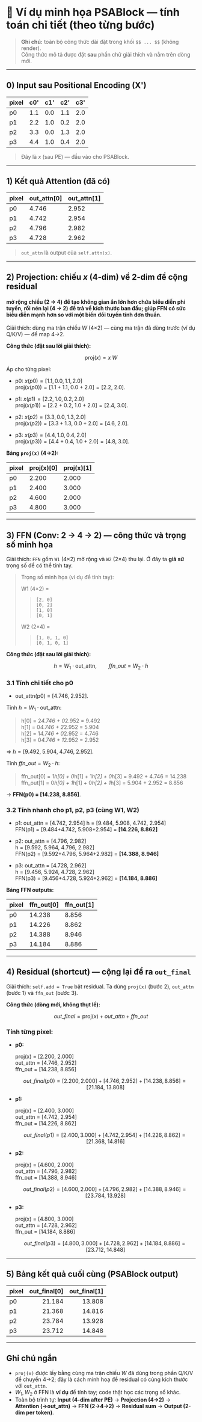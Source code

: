 # 🔹 Ví dụ minh họa PSABlock — tính toán chi tiết (theo từng bước)

> **Ghi chú:** toàn bộ công thức dài đặt trong khối `$$ ... $$` (không render).  
> Công thức mô tả được đặt **sau** phần chữ giải thích và nằm trên dòng mới.

---

## 0) Input sau Positional Encoding (X')

| pixel | c0' | c1' | c2' | c3' |
|-------|-----|-----|-----|-----|
| p0    | 1.1 | 0.0 | 1.1 | 2.0 |
| p1    | 2.2 | 1.0 | 0.2 | 2.0 |
| p2    | 3.3 | 0.0 | 1.3 | 2.0 |
| p3    | 4.4 | 1.0 | 0.4 | 2.0 |

> Đây là $x$ (sau PE) — đầu vào cho PSABlock.

---

## 1) Kết quả Attention (đã có)

| pixel | out_attn[0] | out_attn[1] |
| ----- | ----------- | ----------- |
| p0    | 4.746       | 2.952       |
| p1    | 4.742       | 2.954       |
| p2    | 4.796       | 2.982       |
| p3    | 4.728       | 2.962       |

> `out_attn` là output của `self.attn(x)`.

---

## 2) Projection: chiếu $x$ (4-dim) về 2-dim để cộng residual

#### mở rộng chiều (2 → 4) để tạo không gian ẩn lớn hơn chứa biểu diễn phi tuyến, rồi nén lại (4 → 2) để trả về kích thước ban đầu; giúp FFN có sức biểu diễn mạnh hơn so với một biến đổi tuyến tính đơn thuần.

Giải thích: dùng ma trận chiếu $W$ (4×2) — cùng ma trận đã dùng trước (ví dụ Q/K/V) — để map 4→2.

**Công thức (đặt sau lời giải thích):**

$$
\text{proj}(x) = x \; W
$$

Áp cho từng pixel:

- p0: $x(p0)=[1.1,0.0,1.1,2.0]$  
  $\text{proj}(x(p0))=[1.1+1.1,\;0.0+2.0]=[2.2,\;2.0]$.

- p1: $x(p1)=[2.2,1.0,0.2,2.0]$  
  $\text{proj}(x(p1))=[2.2+0.2,\;1.0+2.0]=[2.4,\;3.0]$.

- p2: $x(p2)=[3.3,0.0,1.3,2.0]$  
  $\text{proj}(x(p2))=[3.3+1.3,\;0.0+2.0]=[4.6,\;2.0]$.

- p3: $x(p3)=[4.4,1.0,0.4,2.0]$  
  $\text{proj}(x(p3))=[4.4+0.4,\;1.0+2.0]=[4.8,\;3.0]$.

**Bảng `proj(x)` (4→2):**

| pixel | proj(x)[0] | proj(x)[1] |
|-------|------------|------------|
| p0    | 2.200      | 2.000      |
| p1    | 2.400      | 3.000      |
| p2    | 4.600      | 2.000      |
| p3    | 4.800      | 3.000      |

---

## 3) FFN (Conv: 2 → 4 → 2) — công thức và trọng số minh họa

Giải thích: `FFN` gồm `W1` (4×2) mở rộng và `W2` (2×4) thu lại. Ở đây ta **giả sử** trọng số để có thể tính tay.

> Trọng số minh họa (ví dụ để tính tay):
> 
> W1 (4×2) =
> >     [2, 0]
> >     [0, 2]
> >     [1, 0]
> >     [0, 1]
> 
> W2 (2×4) =
> >     [1, 0, 1, 0]
> >     [0, 1, 0, 1]

**Công thức (đặt sau lời giải thích):**

$$
h = W_1 \cdot \text{out\_attn}, \qquad
ffn\_out = W_2 \cdot h
$$

### 3.1 Tính chi tiết cho p0

- out_attn(p0) = $[4.746,\;2.952]$.

Tính $h = W_1 \cdot \text{out\_attn}$:

> h[0] = 2*4.746 + 0*2.952 = 9.492  
> h[1] = 0*4.746 + 2*2.952 = 5.904  
> h[2] = 1*4.746 + 0*2.952 = 4.746  
> h[3] = 0*4.746 + 1*2.952 = 2.952

⇒ $h = [9.492,\;5.904,\;4.746,\;2.952]$.

Tính $ffn\_out = W_2 \cdot h$:

> ffn_out[0] = 1*h[0] + 0*h[1] + 1*h[2] + 0*h[3] = 9.492 + 4.746 = 14.238  
> ffn_out[1] = 0*h[0] + 1*h[1] + 0*h[2] + 1*h[3] = 5.904 + 2.952 = 8.856

→ **FFN(p0) = [14.238, 8.856]**.

### 3.2 Tính nhanh cho p1, p2, p3 (cùng W1, W2)

- p1: out_attn = [4.742, 2.954] 
  h = [9.484, 5.908, 4.742, 2.954]  
  FFN(p1) = [9.484+4.742, 5.908+2.954] = **[14.226, 8.862]**

- p2: out_attn = [4.796, 2.982]  
  h = [9.592, 5.964, 4.796, 2.982]  
  FFN(p2) = [9.592+4.796, 5.964+2.982] = **[14.388, 8.946]**

- p3: out_attn = [4.728, 2.962]  
  h = [9.456, 5.924, 4.728, 2.962]  
  FFN(p3) = [9.456+4.728, 5.924+2.962] = **[14.184, 8.886]**

**Bảng FFN outputs:**

| pixel | ffn_out[0] | ffn_out[1] |
|-------|------------|------------|
| p0    | 14.238     | 8.856      |
| p1    | 14.226     | 8.862      |
| p2    | 14.388     | 8.946      |
| p3    | 14.184     | 8.886      |

---

## 4) Residual (shortcut) — cộng lại để ra `out_final`

Giải thích: `self.add = True` bật residual. Ta dùng `proj(x)` (bước 2), `out_attn` (bước 1) và `ffn_out` (bước 3).

**Công thức (dòng mới, không thụt lề):**

$$
out\_final = \text{proj}(x) + out\_attn + ffn\_out
$$

### Tính từng pixel:

- **p0:**

  proj(x) = [2.200, 2.000]  
  out_attn = [4.746, 2.952]  
  ffn_out = [14.238, 8.856]

  $$ out\_final(p0) = [2.200,2.000] + [4.746,2.952] + [14.238,8.856] = [21.184,\;13.808] $$

- **p1:**

  proj(x) = [2.400, 3.000]  
  out_attn = [4.742, 2.954]  
  ffn_out = [14.226, 8.862]

  $$ out\_final(p1) = [2.400,3.000] + [4.742,2.954] + [14.226,8.862] = [21.368,\;14.816] $$

- **p2:**

  proj(x) = [4.600, 2.000]  
  out_attn = [4.796, 2.982]  
  ffn_out = [14.388, 8.946]

  $$ out\_final(p2) = [4.600,2.000] + [4.796,2.982] + [14.388,8.946] = [23.784,\;13.928] $$

- **p3:**

  proj(x) = [4.800, 3.000]  
  out_attn = [4.728, 2.962]  
  ffn_out = [14.184, 8.886]

  $$ out\_final(p3) = [4.800,3.000] + [4.728,2.962] + [14.184,8.886] = [23.712,\;14.848] $$

---

## 5) Bảng kết quả cuối cùng (PSABlock output)

| pixel | out_final[0] | out_final[1] |
|-------|--------------:|--------------:|
| p0    | 21.184        | 13.808        |
| p1    | 21.368        | 14.816        |
| p2    | 23.784        | 13.928        |
| p3    | 23.712        | 14.848        |

---

## Ghi chú ngắn

- `proj(x)` được lấy bằng cùng ma trận chiếu $W$ đã dùng trong phần Q/K/V để chuyển 4→2; đây là cách minh hoạ để residual có cùng kích thước với `out_attn`.  
- $W_1, W_2$ ở FFN là **ví dụ** để tính tay; code thật học các trọng số khác.  
- Toàn bộ trình tự: **Input (4-dim after PE)** → **Projection (4→2)** → **Attention (→out_attn)** → **FFN (2→4→2)** → **Residual sum** → **Output (2-dim per token)**.
